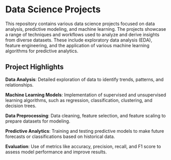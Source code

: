 # Data Science Projects

This repository contains various data science projects focused on data analysis, predictive modeling, and machine learning. The projects showcase a range of techniques and workflows used to analyze and derive insights from diverse datasets. These include exploratory data analysis (EDA), feature engineering, and the application of various machine learning algorithms for predictive analytics.

## Project Highlights
**Data Analysis**: Detailed exploration of data to identify trends, patterns, and relationships.

**Machine Learning Models**: Implementation of supervised and unsupervised learning algorithms, such as regression, classification, clustering, and decision trees.

**Data Preprocessing**: Data cleaning, feature selection, and feature scaling to prepare datasets for modeling.

**Predictive Analytics**: Training and testing predictive models to make future forecasts or classifications based on historical data.

**Evaluation**: Use of metrics like accuracy, precision, recall, and F1 score to assess model performance and improve results.
 

